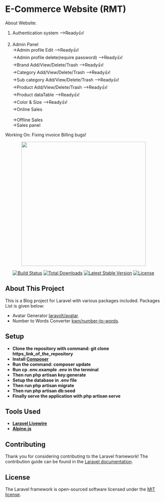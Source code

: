 # E-Commerce Website (RMT)

About Website:
1. Authentication system                                -->Ready👍!

2. Admin Panel
<br>->Admin profile Edit                                -->Ready👍!
<br>->Admin profile delete(require password)            -->Ready👍!
<br>->Brand Add/View/Delete/Trash                       -->Ready👍!
<br>->Category Add/View/Delete/Trash                    -->Ready👍!
<br>->Sub category Add/View/Delete/Trash                -->Ready👍!
<br>->Product Add/View/Delete/Trash                     -->Ready👍!
<br>->Product dataTable                                 -->Ready👍!
<br>->Color & Size                                      -->Ready👍!
<br>->Online Sales                                      
<br>->Offline Sales
<br>->Sales panel
 

Working On: Fixing invoice Billing bugs!






<p align="center"><a href="https://laravel.com" target="_blank"><img src="https://raw.githubusercontent.com/laravel/art/master/logo-lockup/5%20SVG/2%20CMYK/1%20Full%20Color/laravel-logolockup-cmyk-red.svg" width="400"></a></p>

<p align="center">
<a href="https://travis-ci.org/laravel/framework"><img src="https://travis-ci.org/laravel/framework.svg" alt="Build Status"></a>
<a href="https://packagist.org/packages/laravel/framework"><img src="https://img.shields.io/packagist/dt/laravel/framework" alt="Total Downloads"></a>
<a href="https://packagist.org/packages/laravel/framework"><img src="https://img.shields.io/packagist/v/laravel/framework" alt="Latest Stable Version"></a>
<a href="https://packagist.org/packages/laravel/framework"><img src="https://img.shields.io/packagist/l/laravel/framework" alt="License"></a>
</p>

## About This Project

This is a Blog project for Laravel with various packages included.
Packages List is given below:

- Avatar Generator [laravolt/avatar](https://github.com/laravolt/avatar).
- Number to Words Converter [kwn/number-to-words](https://github.com/kwn/number-to-words).


## Setup

- **Clone the repository with command: git clone https_link_of_the_repository**
- **Install [Composer](https://getcomposer.org/download/)**
- **Run the command: composer update**
- **Run cp .env.example .env in the terminal**
- **Then run php artisan key:generate**
- **Setup the database in .env file**
- **Then run php artisan migrate**
- **Then run php artisan db:seed**
- **Finally serve the application with php artisan serve**

## Tools Used

- **[Laravel Livewire](https://laravel-livewire.com/)**
- **[Alpine.js](https://alpinejs.dev/)**

## Contributing

Thank you for considering contributing to the Laravel framework! The contribution guide can be found in the [Laravel documentation](https://laravel.com/docs/contributions).

## License

The Laravel framework is open-sourced software licensed under the [MIT license](https://opensource.org/licenses/MIT).





